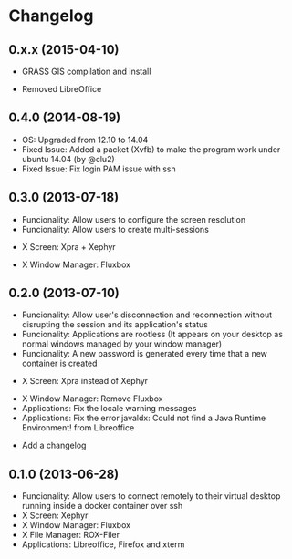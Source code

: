 # Changelog

## 0.x.x (2015-04-10)
 + GRASS GIS compilation and install
 - Removed LibreOffice

## 0.4.0 (2014-08-19)
 + OS: Upgraded from 12.10 to 14.04
 + Fixed Issue: Added a packet (Xvfb) to make the program work under ubuntu 14.04 (by @clu2)
 + Fixed Issue: Fix login PAM issue with ssh

## 0.3.0 (2013-07-18)
 + Funcionality: Allow users to configure the screen resolution 
 + Funcionality: Allow users to create multi-sessions 
 * X Screen: Xpra + Xephyr 
 + X Window Manager: Fluxbox

## 0.2.0 (2013-07-10)
 + Funcionality: Allow user's disconnection and reconnection without disrupting the session and its application's status  
 + Funcionality: Applications are rootless (It appears on your desktop as normal windows managed by your window manager)
 + Funcionality: A new password is generated every time that a new container is created
 * X Screen: Xpra instead of Xephyr 
 - X Window Manager: Remove Fluxbox
 - Applications: Fix the locale warning messages
 - Applications: Fix the error javaldx: Could not find a Java Runtime Environment! from Libreoffice
 + Add a changelog

## 0.1.0 (2013-06-28)
 + Funcionality: Allow users to connect remotely to their virtual desktop running inside a docker container over ssh
 + X Screen: Xephyr
 + X Window Manager: Fluxbox
 + X File Manager: ROX-Filer
 + Applications: Libreoffice, Firefox and xterm
